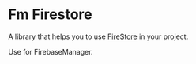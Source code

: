 # Fm Firestore

A library that helps you to use [FireStore](https://firebase.google.com/docs/firestore) in your project.

Use for FirebaseManager.
